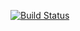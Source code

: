 [![Build Status](https://travis-ci.org/ArtemKokorinStudent/Matrix/.svg?branch=master)](https://travis-ci.org/ArtemKokorinStudent/Matrix/)
